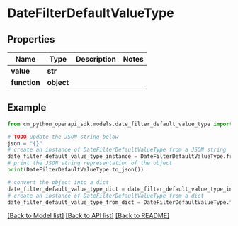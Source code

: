 # DateFilterDefaultValueType


## Properties

Name | Type | Description | Notes
------------ | ------------- | ------------- | -------------
**value** | **str** |  | 
**function** | **object** |  | 

## Example

```python
from cm_python_openapi_sdk.models.date_filter_default_value_type import DateFilterDefaultValueType

# TODO update the JSON string below
json = "{}"
# create an instance of DateFilterDefaultValueType from a JSON string
date_filter_default_value_type_instance = DateFilterDefaultValueType.from_json(json)
# print the JSON string representation of the object
print(DateFilterDefaultValueType.to_json())

# convert the object into a dict
date_filter_default_value_type_dict = date_filter_default_value_type_instance.to_dict()
# create an instance of DateFilterDefaultValueType from a dict
date_filter_default_value_type_from_dict = DateFilterDefaultValueType.from_dict(date_filter_default_value_type_dict)
```
[[Back to Model list]](../README.md#documentation-for-models) [[Back to API list]](../README.md#documentation-for-api-endpoints) [[Back to README]](../README.md)


